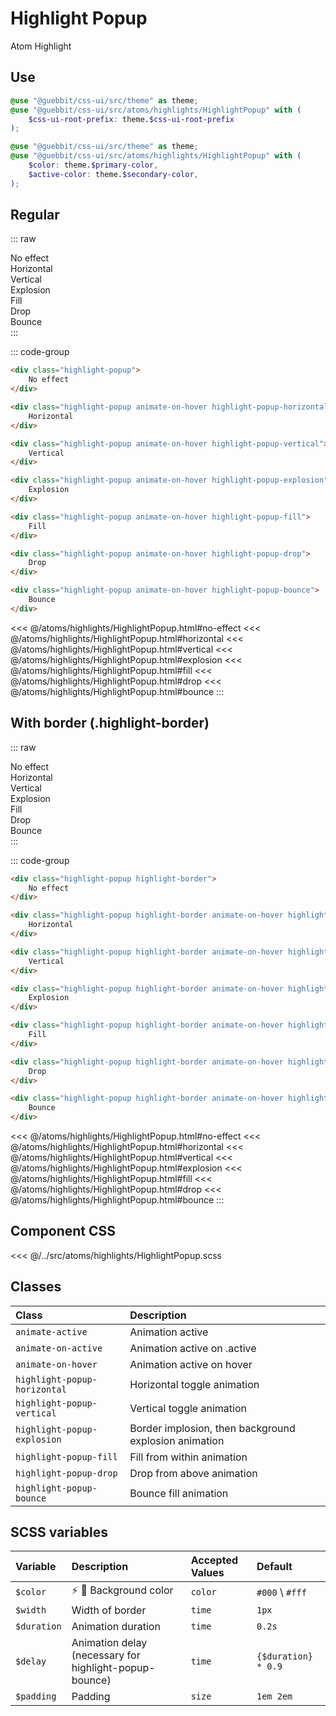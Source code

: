 # Highlight Popup

<Badge type="tip">Atom</Badge> <Badge type="info">Highlight</Badge>

## Use

```scss
@use "@guebbit/css-ui/src/theme" as theme;
@use "@guebbit/css-ui/src/atoms/highlights/HighlightPopup" with (
    $css-ui-root-prefix: theme.$css-ui-root-prefix
);
```

```scss
@use "@guebbit/css-ui/src/theme" as theme;
@use "@guebbit/css-ui/src/atoms/highlights/HighlightPopup" with (
    $color: theme.$primary-color,
    $active-color: theme.$secondary-color,
);
```

## Regular

::: raw
<div class="dev-section">
    <div class="highlight-popup">
        No effect
    </div>
    <div class="highlight-popup animate-on-hover highlight-popup-horizontal">
        Horizontal
    </div>
    <div class="highlight-popup animate-on-hover highlight-popup-vertical">
        Vertical
    </div>
    <div class="highlight-popup animate-on-hover highlight-popup-explosion">
        Explosion
    </div>
    <div class="highlight-popup animate-on-hover highlight-popup-fill">
        Fill
    </div>
    <div class="highlight-popup animate-on-hover highlight-popup-drop">
        Drop
    </div>
    <div class="highlight-popup animate-on-hover highlight-popup-bounce">
        Bounce
    </div>
</div>
:::

::: code-group
```html [no-effect]
<div class="highlight-popup">
    No effect
</div>
```
```html [horizontal]
<div class="highlight-popup animate-on-hover highlight-popup-horizontal">
    Horizontal
</div>
```
```html [vertical]
<div class="highlight-popup animate-on-hover highlight-popup-vertical">
    Vertical
</div>
```
```html [explosion]
<div class="highlight-popup animate-on-hover highlight-popup-explosion">
    Explosion
</div>
```
```html [fill]
<div class="highlight-popup animate-on-hover highlight-popup-fill">
    Fill
</div>
```
```html [drop]
<div class="highlight-popup animate-on-hover highlight-popup-drop">
    Drop
</div>
```
```html [bounce]
<div class="highlight-popup animate-on-hover highlight-popup-bounce">
    Bounce
</div>
```
<<< @/atoms/highlights/HighlightPopup.html#no-effect 
<<< @/atoms/highlights/HighlightPopup.html#horizontal 
<<< @/atoms/highlights/HighlightPopup.html#vertical 
<<< @/atoms/highlights/HighlightPopup.html#explosion 
<<< @/atoms/highlights/HighlightPopup.html#fill 
<<< @/atoms/highlights/HighlightPopup.html#drop 
<<< @/atoms/highlights/HighlightPopup.html#bounce
:::

## With border (.highlight-border)

::: raw
<div class="dev-section">
    <div class="highlight-popup highlight-border highlight-border">
        No effect
    </div>
    <div class="highlight-popup highlight-border animate-on-hover highlight-popup-horizontal">
        Horizontal
    </div>
    <div class="highlight-popup highlight-border animate-on-hover highlight-popup-vertical">
        Vertical
    </div>
    <div class="highlight-popup highlight-border animate-on-hover highlight-popup-explosion">
        Explosion
    </div>
    <div class="highlight-popup highlight-border animate-on-hover highlight-popup-fill">
        Fill
    </div>
    <div class="highlight-popup highlight-border animate-on-hover highlight-popup-drop">
        Drop
    </div>
    <div class="highlight-popup highlight-border animate-on-hover highlight-popup-bounce">
        Bounce
    </div>
</div>
:::

::: code-group
```html [no-effect]
<div class="highlight-popup highlight-border">
    No effect
</div>
```
```html [horizontal]
<div class="highlight-popup highlight-border animate-on-hover highlight-popup-horizontal">
    Horizontal
</div>
```
```html [vertical]
<div class="highlight-popup highlight-border animate-on-hover highlight-popup-vertical">
    Vertical
</div>
```
```html [explosion]
<div class="highlight-popup highlight-border animate-on-hover highlight-popup-explosion">
    Explosion
</div>
```
```html [fill]
<div class="highlight-popup highlight-border animate-on-hover highlight-popup-fill">
    Fill
</div>
```
```html [drop]
<div class="highlight-popup highlight-border animate-on-hover highlight-popup-drop">
    Drop
</div>
```
```html [bounce]
<div class="highlight-popup highlight-border animate-on-hover highlight-popup-bounce">
    Bounce
</div>
```
<<< @/atoms/highlights/HighlightPopup.html#no-effect
<<< @/atoms/highlights/HighlightPopup.html#horizontal
<<< @/atoms/highlights/HighlightPopup.html#vertical
<<< @/atoms/highlights/HighlightPopup.html#explosion
<<< @/atoms/highlights/HighlightPopup.html#fill
<<< @/atoms/highlights/HighlightPopup.html#drop
<<< @/atoms/highlights/HighlightPopup.html#bounce
:::

## Component CSS

<<< @/../src/atoms/highlights/HighlightPopup.scss


## Classes

| Class                        | Description                                           |
|:-----------------------------|:------------------------------------------------------|
| `animate-active`             | Animation active                                      |
| `animate-on-active`          | Animation active on .active                           |
| `animate-on-hover`           | Animation active on hover                             |
| `highlight-popup-horizontal` | Horizontal toggle animation                           |
| `highlight-popup-vertical`   | Vertical toggle animation                             |
| `highlight-popup-explosion`  | Border implosion, then background explosion animation |
| `highlight-popup-fill`       | Fill from within animation                            |
| `highlight-popup-drop`       | Drop from above animation                             |
| `highlight-popup-bounce`     | Bounce fill animation                                 |


## SCSS variables

| Variable    | Description                                            | Accepted Values | Default             |
|:------------|:-------------------------------------------------------|:----------------|:--------------------|
| `$color`    | :zap: :first_quarter_moon_with_face: Background color  | `color`         | `#000` \ `#fff`     |
| `$width`    | Width of border                                        | `time`          | `1px`               |
| `$duration` | Animation duration                                     | `time`          | `0.2s`              |
| `$delay`    | Animation delay (necessary for highlight-popup-bounce) | `time`          | `{$duration} * 0.9` |
| `$padding`  | Padding                                                | `size`          | `1em 2em`           |

<style lang="scss">
@use "../docs/theme" as theme;
@use "../src/atoms/highlights/HighlightPopup" with (
    $css-ui-root-prefix: theme.$css-ui-root-prefix
);
</style>